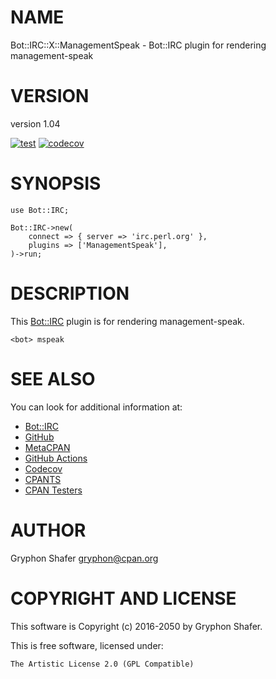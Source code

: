 # NAME

Bot::IRC::X::ManagementSpeak - Bot::IRC plugin for rendering management-speak

# VERSION

version 1.04

[![test](https://github.com/gryphonshafer/Bot-IRC-X-ManagementSpeak/workflows/test/badge.svg)](https://github.com/gryphonshafer/Bot-IRC-X-ManagementSpeak/actions?query=workflow%3Atest)
[![codecov](https://codecov.io/gh/gryphonshafer/Bot-IRC-X-ManagementSpeak/graph/badge.svg)](https://codecov.io/gh/gryphonshafer/Bot-IRC-X-ManagementSpeak)

# SYNOPSIS

    use Bot::IRC;

    Bot::IRC->new(
        connect => { server => 'irc.perl.org' },
        plugins => ['ManagementSpeak'],
    )->run;

# DESCRIPTION

This [Bot::IRC](https://metacpan.org/pod/Bot%3A%3AIRC) plugin is for rendering management-speak.

    <bot> mspeak

# SEE ALSO

You can look for additional information at:

- [Bot::IRC](https://metacpan.org/pod/Bot%3A%3AIRC)
- [GitHub](https://github.com/gryphonshafer/Bot-IRC-X-ManagementSpeak)
- [MetaCPAN](https://metacpan.org/pod/Bot::IRC::X::ManagementSpeak)
- [GitHub Actions](https://github.com/gryphonshafer/Bot-IRC-X-ManagementSpeak/actions)
- [Codecov](https://codecov.io/gh/gryphonshafer/Bot-IRC-X-ManagementSpeak)
- [CPANTS](http://cpants.cpanauthors.org/dist/Bot-IRC-X-ManagementSpeak)
- [CPAN Testers](http://www.cpantesters.org/distro/T/Bot-IRC-X-ManagementSpeak.html)

# AUTHOR

Gryphon Shafer <gryphon@cpan.org>

# COPYRIGHT AND LICENSE

This software is Copyright (c) 2016-2050 by Gryphon Shafer.

This is free software, licensed under:

    The Artistic License 2.0 (GPL Compatible)
